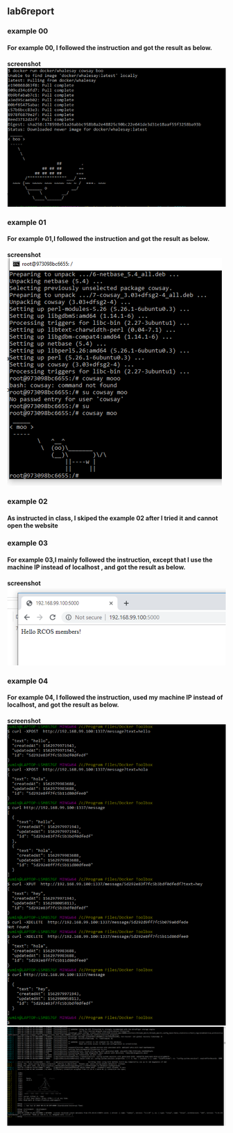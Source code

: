 ## lab6report
### example 00
#### For example 00, I followed the instruction and got the result as below.
#### screenshot ![ex0](ex0.PNG)

### example 01
#### For example 01,I followed the instruction and got the result as below.
#### screenshot ![ex1](ex1.PNG)

### example 02
#### As instructed in class, I skiped the example 02 after I tried it and cannot open the website

### example 03
#### For example 03,I mainly followed the instruction, except that I use the machine IP instead of localhost , and got the result as below.
#### screenshot ![ex3](ex3.PNG)

### example 04
#### For example 04, I followed the instruction, used my machine IP instead of localhost, and got the result as below.
#### screenshot ![ex4](ex4.PNG) ![ex4alter](ex4alter.PNG)